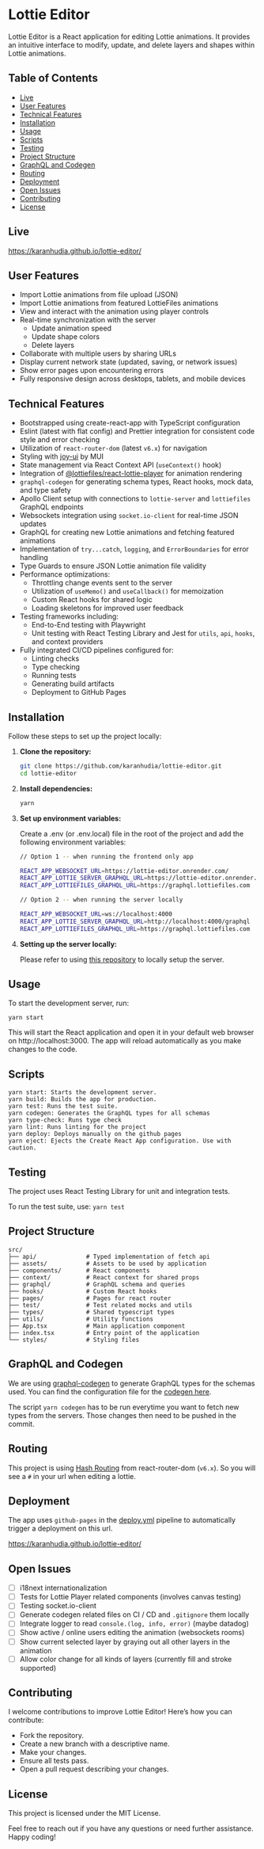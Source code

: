 # Lottie Editor

Lottie Editor is a React application for editing Lottie animations. 
It provides an intuitive interface to modify, update, and delete layers and shapes within Lottie animations.

## Table of Contents

- [Live](#live)
- [User Features](#user-features)
- [Technical Features](#technical-features)
- [Installation](#installation)
- [Usage](#usage)
- [Scripts](#scripts)
- [Testing](#testing)
- [Project Structure](#project-structure)
- [GraphQL and Codegen](#graphql-and-codegen)
- [Routing](#routing)
- [Deployment](#deployment)
- [Open Issues](#open-issues)
- [Contributing](#contributing)
- [License](#license)

## Live

https://karanhudia.github.io/lottie-editor/

## User Features

- Import Lottie animations from file upload (JSON)
- Import Lottie animations from featured LottieFiles animations
- View and interact with the animation using player controls
- Real-time synchronization with the server
  - Update animation speed
  - Update shape colors
  - Delete layers
- Collaborate with multiple users by sharing URLs
- Display current network state (updated, saving, or network issues)
- Show error pages upon encountering errors
- Fully responsive design across desktops, tablets, and mobile devices

## Technical Features

- Bootstrapped using create-react-app with TypeScript configuration
- Eslint (latest with flat config) and Prettier integration for consistent code style and error checking
- Utilization of `react-router-dom` (latest `v6.x`) for navigation
- Styling with [joy-ui](https://mui.com/joy-ui/getting-started/) by MUI
- State management via React Context API (`useContext()` hook)
- Integration of [@lottiefiles/react-lottie-player](https://www.npmjs.com/package/@lottiefiles/react-lottie-player) for animation rendering
- `graphql-codegen` for generating schema types, React hooks, mock data, and type safety
- Apollo Client setup with connections to `lottie-server` and `lottiefiles` GraphQL endpoints
- Websockets integration using `socket.io-client` for real-time JSON updates
- GraphQL for creating new Lottie animations and fetching featured animations
- Implementation of `try...catch`, `logging`, and `ErrorBoundaries` for error handling
- Type Guards to ensure JSON Lottie animation file validity
- Performance optimizations:
  - Throttling change events sent to the server
  - Utilization of `useMemo()` and `useCallback()` for memoization
  - Custom React hooks for shared logic
  - Loading skeletons for improved user feedback
- Testing frameworks including:
  - End-to-End testing with Playwright
  - Unit testing with React Testing Library and Jest for `utils`, `api`, `hooks`, and context providers
- Fully integrated CI/CD pipelines configured for:
  - Linting checks 
  - Type checking
  - Running tests
  - Generating build artifacts
  - Deployment to GitHub Pages

## Installation

Follow these steps to set up the project locally:

1. **Clone the repository:**
   ```sh
   git clone https://github.com/karanhudia/lottie-editor.git
   cd lottie-editor

2. **Install dependencies:**

   ```sh
   yarn
   
3. **Set up environment variables:**

   Create a .env (or .env.local) file in the root of the project and add the following environment variables:

   ```sh
   // Option 1 -- when running the frontend only app
   
   REACT_APP_WEBSOCKET_URL=https://lottie-editor.onrender.com/
   REACT_APP_LOTTIE_SERVER_GRAPHQL_URL=https://lottie-editor.onrender.com/graphql
   REACT_APP_LOTTIEFILES_GRAPHQL_URL=https://graphql.lottiefiles.com
   
   // Option 2 -- when running the server locally
   
   REACT_APP_WEBSOCKET_URL=ws://localhost:4000
   REACT_APP_LOTTIE_SERVER_GRAPHQL_URL=http://localhost:4000/graphql
   REACT_APP_LOTTIEFILES_GRAPHQL_URL=https://graphql.lottiefiles.com

4. **Setting up the server locally:**
   
   Please refer to using [this repository](https://github.com/karanhudia/lottie-server) to locally setup the server.

## Usage

   To start the development server, run:

   ```
   yarn start
   ```
   
   This will start the React application and open it in your default web browser on http://localhost:3000. 
   The app will reload automatically as you make changes to the code.

## Scripts

   ```
   yarn start: Starts the development server.
   yarn build: Builds the app for production.
   yarn test: Runs the test suite.
   yarn codegen: Generates the GraphQL types for all schemas
   yarn type-check: Runs type check
   yarn lint: Runs linting for the project
   yarn deploy: Deploys manually on the github pages
   yarn eject: Ejects the Create React App configuration. Use with caution.
   ```

## Testing

   The project uses React Testing Library for unit and integration tests.

   To run the test suite, use: ```yarn test```

## Project Structure
   
   ```text
   src/
   ├── api/              # Typed implementation of fetch api
   ├── assets/           # Assets to be used by application
   ├── components/       # React components
   ├── context/          # React context for shared props
   ├── graphql/          # GraphQL schema and queries
   ├── hooks/            # Custom React hooks
   ├── pages/            # Pages for react router
   ├── test/             # Test related mocks and utils
   ├── types/            # Shared typescript types
   ├── utils/            # Utility functions
   ├── App.tsx           # Main application component
   ├── index.tsx         # Entry point of the application
   └── styles/           # Styling files
   ```

## GraphQL and Codegen

   We are using [graphql-codegen](https://the-guild.dev/graphql/codegen) to generate GraphQL types for the schemas used.
   You can find the configuration file for the [codegen here](https://github.com/karanhudia/lottie-editor/blob/main/codegen.ts). 

   The script ```yarn codegen``` has to be run everytime you want to fetch new types from the servers. Those changes then need to be pushed in the commit. 

## Routing

   This project is using [Hash Routing](https://reactrouter.com/en/main/router-components/hash-router) from react-router-dom (`v6.x`).
   So you will see a `#` in your url when editing a lottie.

## Deployment

   The app uses `github-pages` in the [deploy.yml](https://github.com/karanhudia/lottie-editor/blob/main/.github/workflows/deploy.yml) 
   pipeline to automatically trigger a deployment on this url.

   https://karanhudia.github.io/lottie-editor/

## Open Issues

   - [ ] i18next internationalization
   - [ ] Tests for Lottie Player related components (involves canvas testing)
   - [ ] Testing socket.io-client
   - [ ] Generate codegen related files on CI / CD and `.gitignore` them locally
   - [ ] Integrate logger to read `console.(log, info, error)` (maybe datadog)
   - [ ] Show active / online users editing the animation (websockets rooms) 
   - [ ] Show current selected layer by graying out all other layers in the animation
   - [ ] Allow color change for all kinds of layers (currently fill and stroke supported)
   
## Contributing

   I welcome contributions to improve Lottie Editor! Here’s how you can contribute:

   - Fork the repository.
   - Create a new branch with a descriptive name.
   - Make your changes.
   - Ensure all tests pass.
   - Open a pull request describing your changes.

## License

   This project is licensed under the MIT License.

   Feel free to reach out if you have any questions or need further assistance. Happy coding!
